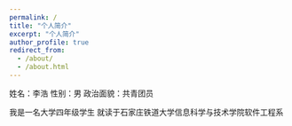 ```yaml
---
permalink: /
title: "个人简介"
excerpt: "个人简介"
author_profile: true
redirect_from: 
  - /about/
  - /about.html
---
```


姓名：李浩
性别：男
政治面貌：共青团员

我是一名大学四年级学生
就读于石家庄铁道大学信息科学与技术学院软件工程系



